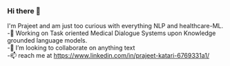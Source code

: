 ### Hi there 👋
I'm Prajeet and am just too curious with everything NLP and healthcare-ML.<br />
-🔭 Working on Task oriented Medical Dialogue Systems upon Knowledge grounded language models.<br />
-👯 I’m looking to collaborate on anything text <br />
-📫 reach me at https://www.linkedin.com/in/prajeet-katari-6769331a1/<br />
<!--
**prajeet26/prajeet26** is a ✨ _special_ ✨ repository because its `README.md` (this file) appears on your GitHub profile.

Here are some ideas to get you started:


-->
